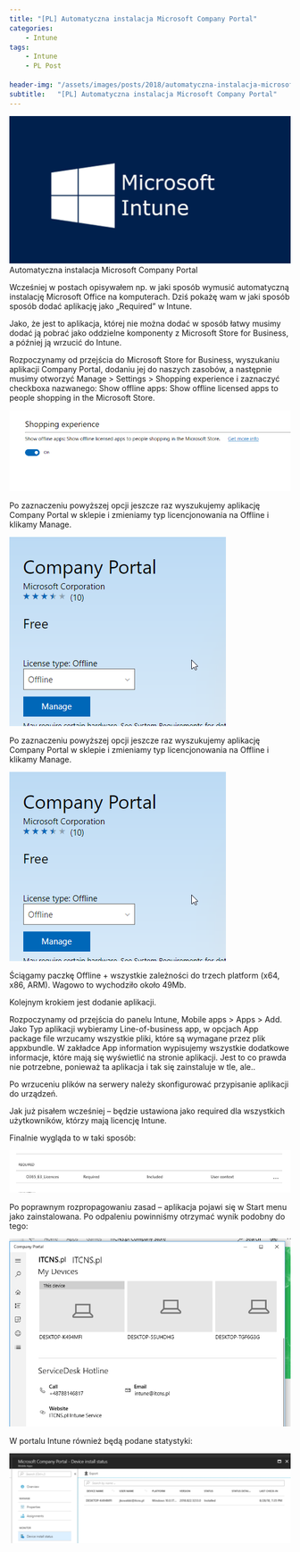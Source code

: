```yaml
---
title: "[PL] Automatyczna instalacja Microsoft Company Portal"
categories:
    - Intune
tags:
    - Intune
    - PL Post

header-img: "/assets/images/posts/2018/automatyczna-instalacja-microsoft-company-portal/top.jpg"
subtitle:   "[PL] Automatyczna instalacja Microsoft Company Portal"
---
```

![[PL] Automatyczna instalacja Microsoft Company Portal](/assets/images/posts/2018/automatyczna-instalacja-microsoft-company-portal/top.png)Automatyczna instalacja Microsoft Company Portal

Wcześniej w postach opisywałem np. w jaki sposób wymusić automatyczną instalację Microsoft Office na komputerach. Dziś pokażę wam w jaki sposób sposób dodać aplikację jako „Required” w Intune.

Jako, że jest to aplikacja, której nie można dodać w sposób łatwy musimy dodać ją pobrać jako oddzielne komponenty z Microsoft Store for Business, a później ją wrzucić do Intune.

Rozpoczynamy od przejścia do Microsoft Store for Business, wyszukaniu aplikacji Company Portal, dodaniu jej do naszych zasobów, a następnie musimy otworzyć Manage > Settings > Shopping experience i zaznaczyć checkboxa nazwanego: Show offline apps: Show offline licensed apps to people shopping in the Microsoft Store.

![[PL] Automatyczna instalacja Microsoft Company Portal](/assets/images/posts/2018/automatyczna-instalacja-microsoft-company-portal/01.png)

Po zaznaczeniu powyższej opcji jeszcze raz wyszukujemy aplikację Company Portal w sklepie i zmieniamy typ licencjonowania na Offline i klikamy Manage.

![[PL] Automatyczna instalacja Microsoft Company Portal](/assets/images/posts/2018/automatyczna-instalacja-microsoft-company-portal/02.png)

Po zaznaczeniu powyższej opcji jeszcze raz wyszukujemy aplikację Company Portal w sklepie i zmieniamy typ licencjonowania na Offline i klikamy Manage.

![[PL] Automatyczna instalacja Microsoft Company Portal](/assets/images/posts/2018/automatyczna-instalacja-microsoft-company-portal/02.png)

Ściągamy paczkę Offline + wszystkie zależności do trzech platform (x64, x86, ARM). Wagowo to wychodziło około 49Mb.

Kolejnym krokiem jest dodanie aplikacji.

Rozpoczynamy od przejścia do panelu Intune, Mobile apps > Apps > Add. Jako Typ aplikacji wybieramy Line-of-business app, w opcjach App package file wrzucamy wszystkie pliki, które są wymagane przez plik appxbundle. W zakładce App information wypisujemy wszystkie dodatkowe informacje, które mają się wyświetlić na stronie aplikacji. Jest to co prawda nie potrzebne, ponieważ ta aplikacja i tak się zainstaluje w tle, ale..

Po wrzuceniu plików na serwery należy skonfigurować przypisanie aplikacji do urządzeń.

Jak już pisałem wcześniej – będzie ustawiona jako required dla wszystkich użytkowników, którzy mają licencję Intune.

Finalnie wygląda to w taki sposób:

![[PL] Automatyczna instalacja Microsoft Company Portal](/assets/images/posts/2018/automatyczna-instalacja-microsoft-company-portal/03.png)

Po poprawnym rozpropagowaniu zasad – aplikacja pojawi się w Start menu jako zainstalowana. Po odpaleniu powinniśmy otrzymać wynik podobny do tego:

![[PL] Automatyczna instalacja Microsoft Company Portal](/assets/images/posts/2018/automatyczna-instalacja-microsoft-company-portal/04.png)

W portalu Intune również będą podane statystyki:

![[PL] Automatyczna instalacja Microsoft Company Portal](/assets/images/posts/2018/automatyczna-instalacja-microsoft-company-portal/05.png)
